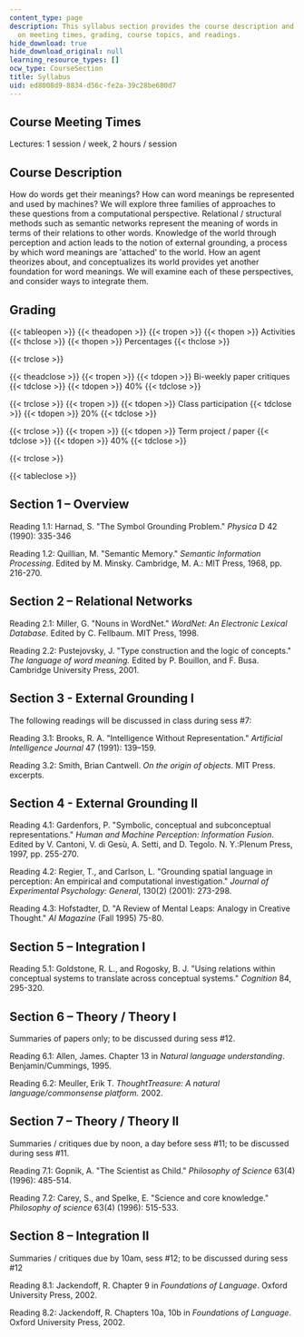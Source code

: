 ```yaml
---
content_type: page
description: This syllabus section provides the course description and information
  on meeting times, grading, course topics, and readings.
hide_download: true
hide_download_original: null
learning_resource_types: []
ocw_type: CourseSection
title: Syllabus
uid: ed8008d9-8834-d56c-fe2a-39c28be680d7
---
```


Course Meeting Times
--------------------

Lectures: 1 session / week, 2 hours / session

Course Description
------------------

How do words get their meanings? How can word meanings be represented and used by machines? We will explore three families of approaches to these questions from a computational perspective. Relational / structural methods such as semantic networks represent the meaning of words in terms of their relations to other words. Knowledge of the world through perception and action leads to the notion of external grounding, a process by which word meanings are 'attached' to the world. How an agent theorizes about, and conceptualizes its world provides yet another foundation for word meanings. We will examine each of these perspectives, and consider ways to integrate them.

Grading
-------

{{< tableopen >}}
{{< theadopen >}}
{{< tropen >}}
{{< thopen >}}
Activities
{{< thclose >}}
{{< thopen >}}
Percentages
{{< thclose >}}

{{< trclose >}}

{{< theadclose >}}
{{< tropen >}}
{{< tdopen >}}
Bi-weekly paper critiques
{{< tdclose >}}
{{< tdopen >}}
40%
{{< tdclose >}}

{{< trclose >}}
{{< tropen >}}
{{< tdopen >}}
Class participation
{{< tdclose >}}
{{< tdopen >}}
20%
{{< tdclose >}}

{{< trclose >}}
{{< tropen >}}
{{< tdopen >}}
Term project / paper
{{< tdclose >}}
{{< tdopen >}}
40%
{{< tdclose >}}

{{< trclose >}}

{{< tableclose >}}

Section 1 – Overview
--------------------

Reading 1.1: Harnad, S. "The Symbol Grounding Problem." _Physica_ D 42 (1990): 335-346

Reading 1.2: Quillian, M. "Semantic Memory." _Semantic Information Processing_. Edited by M. Minsky. Cambridge, M. A.: MIT Press, 1968, pp. 216-270.

Section 2 – Relational Networks
-------------------------------

Reading 2.1: Miller, G. "Nouns in WordNet." _WordNet: An Electronic Lexical Database_. Edited by C. Fellbaum. MIT Press, 1998.

Reading 2.2: Pustejovsky, J. "Type construction and the logic of concepts." _The language of word meaning._ Edited by P. Bouillon, and F. Busa. Cambridge University Press, 2001.

Section 3 - External Grounding I
--------------------------------

The following readings will be discussed in class during sess #7:

Reading 3.1: Brooks, R. A. "Intelligence Without Representation." _Artificial Intelligence Journal_ 47 (1991): 139–159.

Reading 3.2: Smith, Brian Cantwell. _On the origin of objects_. MIT Press. excerpts.

Section 4 - External Grounding II
---------------------------------

Reading 4.1: Gardenfors, P. "Symbolic, conceptual and subconceptual representations." _Human and Machine Perception: Information Fusion_. Edited by V. Cantoni, V. di Gesù, A. Setti, and D. Tegolo. N. Y.:Plenum Press, 1997, pp. 255-270.

Reading 4.2: Regier, T., and Carlson, L. "Grounding spatial language in perception: An empirical and computational investigation." _Journal of Experimental Psychology: General_, 130(2) (2001): 273-298.

Reading 4.3: Hofstadter, D. "A Review of Mental Leaps: Analogy in Creative Thought." _AI Magazine_ (Fall 1995) 75-80.

Section 5 – Integration I
-------------------------

Reading 5.1: Goldstone, R. L., and Rogosky, B. J. "Using relations within conceptual systems to translate across conceptual systems." _Cognition_ 84, 295-320.

Section 6 – Theory / Theory I
-----------------------------

Summaries of papers only; to be discussed during sess #12.

Reading 6.1: Allen, James. Chapter 13 in _Natural language understanding_. Benjamin/Cummings, 1995.

Reading 6.2: Meuller, Erik T. _ThoughtTreasure: A natural language/commonsense platform._ 2002.

Section 7 – Theory / Theory II
------------------------------

Summaries / critiques due by noon, a day before sess #11; to be discussed during sess #11.

Reading 7.1: Gopnik, A. "The Scientist as Child." _Philosophy of Science_ 63(4) (1996): 485-514.

Reading 7.2: Carey, S., and Spelke, E. "Science and core knowledge." _Philosophy of science_ 63(4) (1996): 515-533.

Section 8 – Integration II
--------------------------

Summaries / critiques due by 10am, sess #12; to be discussed during sess #12

Reading 8.1: Jackendoff, R. Chapter 9 in _Foundations of Language_. Oxford University Press, 2002.

Reading 8.2: Jackendoff, R. Chapters 10a, 10b in _Foundations of Language_. Oxford University Press, 2002.